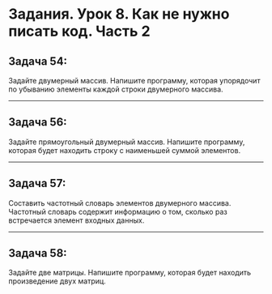 
# Задания. Урок 8. Как не нужно писать код. Часть 2
## Задача 54: 
Задайте двумерный массив. Напишите программу, которая упорядочит по убыванию элементы каждой строки двумерного массива.
______
## Задача 56: 
Задайте прямоугольный двумерный массив. Напишите программу, которая будет находить строку с наименьшей суммой элементов.
____
## Задача 57: 
Составить частотный словарь элементов двумерного массива. Частотный словарь содержит информацию о том, сколько раз встречается элемент входных данных.
_____
## Задача 58: 
Задайте две матрицы. Напишите программу, которая будет находить произведение двух матриц.
